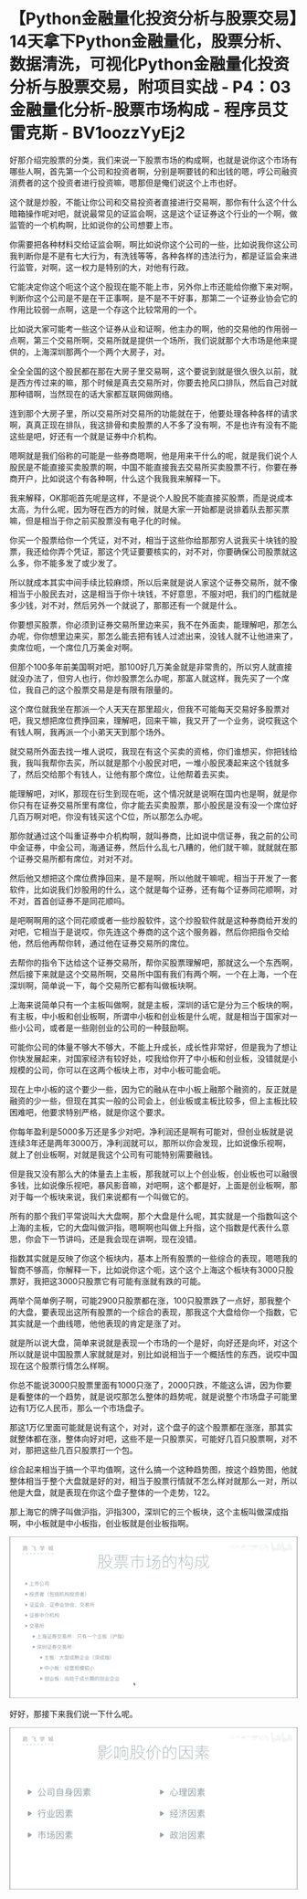 # 【Python金融量化投资分析与股票交易】14天拿下Python金融量化，股票分析、数据清洗，可视化Python金融量化投资分析与股票交易，附项目实战 - P4：03 金融量化分析-股票市场构成 - 程序员艾雷克斯 - BV1oozzYyEj2

好那介绍完股票的分类，我们来说一下股票市场的构成啊，也就是说你这个市场有哪些人啊，首先第一个公司和投资者啊，分别是啊要钱的和出钱的嗯，哼公司融资消费者的这个投资者进行投资嘛，嗯那但是俺们说这个上市也好。

这个就是炒股，不能让你公司和交易投资者直接进行交易啊，那你有什么这个什么暗箱操作呢对吧，就说最常见的证监会啊，这是这个证证券这个行业的一个啊，做监管的一个机构啊，比如说你的公司想要上市。

你需要把各种材料交给证监会啊，啊比如说你这个公司的一些，比如说我你这公司我判断你是不是有七大行为，有洗钱等等，各种各样的违法行为，都是证监会来进行监管，对啊，这一权力是特别的大，对他有行政。

它能决定你这个呃这个这个股现在能不能上市，另外你上市还能给你撤下来对啊，判断你这个公司是不是在干正事啊，是不是不干好事，那第二一个证券业协会它的作用比较弱一点啊，这是一个存这个比较常用的一个。

比如说大家可能考一些这个证券从业和证啊，他主办的啊，他的交易他的作用弱一点啊，第三个交易所啊，交易所就是提供一个场所，我们说就那个大市场是他来提供的，上海深圳那两个一个两个大房子，对。

全全全国的这个股民都在那在大房子里交易啊，这个要说到就是很久很久以前，就是西方传过来的嘛，那个时候是真去交易所对，你要去抢风口排队，然后自己对就那种错啊，当然现在的话大家都互联网做网络。

连到那个大房子里，所以交易所对交易所的功能就在于，他要处理各种各样的请求啊，真真正现在排队，我这排骨和卖股票的人不多了没有啊，不是也许有没有不能这些是吧，好还有一个就是证券中介机构。

嗯啊就是我们俗称的可能是一些券商嗯啊，他是用来干什么的呢，就是我们说个人股民是不能直接买卖股票的啊，中国不能直接我去交易所买卖股票不行，你要在券商开户，比如说这个有各种啊，什么这个我我我来解释一下。

我来解释，OK那呃首先呢是这样，不是说个人股民不能直接买股票，而是说成本太高，为什么呢，因为呀在西方的时候，就是大家一开始都是说排着队去那买票嘛，但是相当于你之前买股票没有电子化的时候。

你买一个股票给你一个凭证，对不对，相当于这些你给那那穷人说我买十块钱的股票，我还给你弄个凭证，那这个凭证要要核实的，对不对，你要确保公司股票就这么多，你不能多发了或少发了。

所以就成本其实中间手续比较麻烦，所以后来就是说人家这个证券交易所，就不像相当于小股民去对，这是相当于你十块钱，不好意思，不服对吧，我们的门槛就是多少钱，对不对，然后另外一个就说了，那那还有一个就是什么。

你要想买股票，你必须到证券交易所里边来买，我不在外面卖，能理解吧，那怎么办呢，你你想里边来买，那怎么能去把有钱人过滤出来，没钱人就不让他进来了，卖席位呃，一个席位几万美金对啊。

但那个100多年前美国啊对吧，那100好几万美金就是非常贵的，所以穷人就直接就没办法了，但穷人也行，你炒股票怎么办呢，那富人就这样，我先买了一个席位，我自己的这个股票交易是是有限有限量的。

这个席位就我坐在那派一个人天天在那里超火，但我不可能每天交易好多股票对吧，我又想把席位费挣回来，理解吧，回来干嘛，我又开了一个业务，说哎我这个有钱人啊，我再派一个小弟天天到那个场外。

就交易所外面去找一堆人说哎，我现在有这个买卖的资格，你们谁想买，你把钱给我，我叫我帮你去买，所以就是那个小股民对吧，一堆小股民凑起来这个钱就多了，然后交给那个有钱人，让他有那个席位，让他帮着去买卖。

能理解吧，对IK，那现在衍生到现在呃，这个情况就是说啊在国内也是啊，就是你你只有在证券交易所里有席位，你才能去买卖股票，那小股民是没有没一个席位好几百万啊对吧，你没有钱买这个C位，所以那怎么办呢。

那你就通过这个叫重证券中介机构啊，就叫券商，比如说中信证券，我之前的公司中金证券，中金公司，海通证券，然后什么乱七八糟的，他们就干嘛，就就就在那个证券交易所都有席位，对对不对。

然后他又想把这个席位费挣回来，是不是啊，所以他就干嘛呢，相当于开发了一套软件，比如说我们炒股用的什么，这个就是每个证券，还有每个证券同花顺啊，对不对，首首创证券不是同花顺吗。

是吧啊啊用的这个同花顺或者一些炒股软件，这个炒股软件就是这种券商给开发的对吧，它相当于是说哎，你先连这个券商的这个这个服务器，然后你把指令交给他，然后他再帮你转，通过他在证券交易所的席位。

去帮你的指令下达给这个证券交易所，帮你买股票理解吧，那就这么一个东西啊，然后接下来就是这个交易所啊，交易所中国有我们有两个啊，一个在上海，一个在深圳啊，简单说一下，每个交易所它都有叫做板块啊。

上海来说简单只有一个主板叫做啊，就是主板，深圳的话它是分为三个板块的啊，有主板，中小板和创业板啊，所谓中小板和创业板是什么呢，就是相当于国家对一些小公司，或者是一些刚创业的公司的一种鼓励啊。

可能你公司的体量不够大不够大，不能上升成长，成长性非常好，但是我为了想让你快发展起来，对国家经济有较好处，哎我给你开了中小板和创业板，没错就是小规模的公司，你可以在这两个板块上市，对中小板可能会呃。

现在上中小板的这个要少一些，因为它的融从在中小板上融那个融资的，反正就是融资的少一些，但现在其实一般的公司会上，创业板或主板比较多，但上主板比较困难吧，他要求特别严格，就是你这个要求。

你每年盈利是5000多万还是多少对吧，净利润还是啊有可能对，但创业板就是说连续3年还是两年3000万，净利润就可以，那所以你会发现，比如说像乐视啊，就上了创业板啊，对就是我这个公司有可能特别需要融钱。

但是我又没有那么大的体量去上主板，那我就可以上个创业板，创业板也可以融很多钱，比如说像乐视吧，暴风影音嘛，对吧啊，这个都是好，上面是创业板啊，那对于每一个板块来说，我们来说都有一个叫做它的。

所有的那个我们平常说叫大大盘啊，那个大盘是什么呢，其实就是一个指数叫这个上海的主板，它的大盘叫做沪指，嗯啊啊也叫做上升指，这个指数是代表什么意思，你会下一节讲吗，还是我会现在讲啊，现在没错。

指数其实就是反映了你这个板块内，基本上所有股票的一些综合的表现，嗯嗯我的智商不够高，你解释一下，比如说你这个呃，这个这个上海这个板块有3000只股票好，我把这3000只股票它有可能有涨就有跌的可能。

两举个简单例子啊，可能2900只股票都在涨，100只股票跌了一点好，那我整个的大盘，要表现出这所有股票的一个综合的表现，那我这个大盘给你一个指数，它其实就是一个曲线嗯，他他表现的肯定是涨了对。

就是所以说大盘，简单来说就是表现一个市场的一个是好，向好还是向坏，对这个所以就是说中国股票人家就就是对，别比如说相当于一个概括性的东西，说哎中国现在这个股票行情怎么样啊。

你总不能说3000只股票里面有1000只涨了，2000只跌，不能这么讲，因为你要是看整体的一个趋势，就是说哎那怎么整体的趋势呢，就是说整个市场盘子可能里边有1万亿人民币，那么一个市场盘子。

那这1万亿里面可能就是说有这个，对对，这个盘子的这个股票都在涨涨，那其实就整体都在涨，整体向好对吧，这些不是一只股票买，可能好几百只股票啊，对不对，那把这些几百只股票打一个包。

综合起来相当于搞一个平均值啊，这什么搞一个这种趋势图，按这个趋势图，他就整体相当于整个大盘就是好的对，相当于股票行情就不怎么样对就那么一对，所以他是大盘，就是表现在你这个盘子整体的一个走势，122。

那上海它的牌子叫做沪指，沪指300，深圳它的三个板块，这个主板叫做深成指啊，中小板就是中小板指，创业板就是创业板指啊。



![](img/808e65a6debb29c26f96e0f1b5524723_1.png)

好好，那接下来我们说一下什么呢。

![](img/808e65a6debb29c26f96e0f1b5524723_3.png)